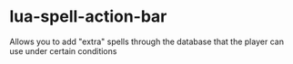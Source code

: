 # lua-spell-action-bar
 Allows you to add "extra" spells through the database that the player can use under certain conditions
